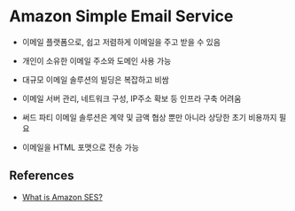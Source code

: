 # Amazon Simple Email Service

- 이메일 플랫폼으로, 쉽고 저렴하게 이메일을 주고 받을 수 있음
- 개인이 소유한 이메일 주소와 도메인 사용 가능

- 대규모 이메일 솔루션의 빌딩은 복잡하고 비쌈
- 이메일 서버 관리, 네트워크 구성, IP주소 확보 등 인프라 구축 어려움
- 써드 파티 이메일 솔루션은 계약 및 금액 협상 뿐만 아니라 상당한 초기 비용까지 필요

- 이메일을 HTML 포맷으로 전송 가능

## References
- [What is Amazon SES?](https://docs.aws.amazon.com/ses/latest/dg/Welcome.html)